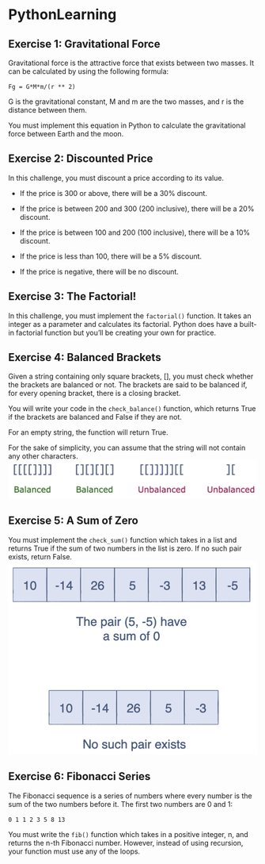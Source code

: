 # PythonLearning
## Exercise 1: Gravitational Force
Gravitational force is the attractive force that exists between two masses. It can be calculated by using the following formula:

    Fg = G*M*m/(r ** 2)
G is the gravitational constant, M and m are the two masses, and r is the distance between them.

You must implement this equation in Python to calculate the gravitational force between Earth and the moon.

## Exercise 2: Discounted Price
In this challenge, you must discount a price according to its value.

 - If the price is 300 or above, there will be a 30% discount.

 - If the price is between 200 and 300 (200 inclusive), there will be a 20% discount.

 - If the price is between 100 and 200 (100 inclusive), there will be a 10% discount.

 - If the price is less than 100, there will be a 5% discount.

 - If the price is negative, there will be no discount.

## Exercise 3: The Factorial! 
In this challenge, you must implement the `factorial()` function. It takes an integer as a parameter and calculates its factorial. Python does have a built-in factorial function but you’ll be creating your own for practice.

## Exercise 4: Balanced Brackets
Given a string containing only square brackets, [], you must check whether the brackets are balanced or not. The brackets are said to be balanced if, for every opening bracket, there is a closing bracket.

You will write your code in the `check_balance()` function, which returns True if the brackets are balanced and False if they are not.

For an empty string, the function will return True.

For the sake of simplicity, you can assume that the string will not contain any other characters.
![brackets](brackets.png)

## Exercise 5: A Sum of Zero
You must implement the `check_sum()` function which takes in a list and returns True if the sum of two numbers in the list is zero. If no such pair exists, return False.
![sum](sum.png)

## Exercise 6: Fibonacci Series
The Fibonacci sequence is a series of numbers where every number is the sum of the two numbers before it. The first two numbers are 0 and 1:

    0 1 1 2 3 5 8 13
You must write the `fib()` function which takes in a positive integer, n, and returns the n-th Fibonacci number. However, instead of using recursion, your function must use any of the loops.